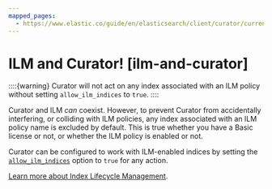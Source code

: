 ```yaml
---
mapped_pages:
  - https://www.elastic.co/guide/en/elasticsearch/client/curator/current/ilm-and-curator.html
---
```


# ILM and Curator! [ilm-and-curator]

::::{warning}
Curator will not act on any index associated with an ILM policy without setting `allow_ilm_indices` to `true`.
::::


Curator and ILM *can* coexist. However, to prevent Curator from accidentally interfering, or colliding with ILM policies, any index associated with an ILM policy name is excluded by default. This is true whether you have a Basic license or not, or whether the ILM policy is enabled or not.

Curator can be configured to work with ILM-enabled indices by setting the [`allow_ilm_indices`](/reference/option_allow_ilm.md) option to `true` for any action.

[Learn more about Index Lifecycle Management](docs-content://manage-data/lifecycle/index-lifecycle-management.md).

